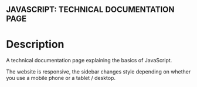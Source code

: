 ## JAVASCRIPT: TECHNICAL DOCUMENTATION PAGE

# Description
A technical documentation page explaining the basics of JavaScript.

The website is responsive, the sidebar changes style depending on whether you use a mobile phone or a tablet / desktop.
